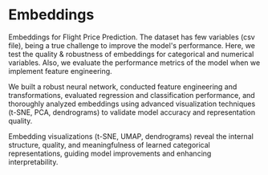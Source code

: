 # Embeddings

Embeddings for Flight Price Prediction. The dataset has few variables (csv file), being a true challenge to improve the model's performance. Here, we test the quality & robustness of embeddings for categorical and numerical variables. Also, we evaluate the performance metrics of the model when we implement feature engineering.

 We built a robust neural network, conducted feature engineering and transformations, evaluated regression and classification performance, and thoroughly analyzed embeddings using advanced visualization techniques (t-SNE, PCA, dendrograms) to validate model accuracy and representation quality.

Embedding visualizations (t-SNE, UMAP, dendrograms) reveal the internal structure, quality, and meaningfulness of learned categorical representations, guiding model improvements and enhancing interpretability.
